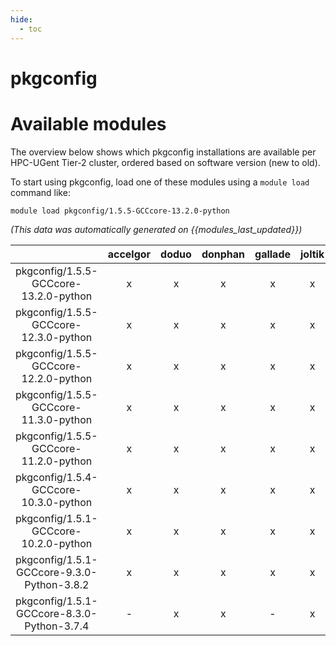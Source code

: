 ```yaml
---
hide:
  - toc
---
```


pkgconfig
=========

# Available modules


The overview below shows which pkgconfig installations are available per HPC-UGent Tier-2 cluster, ordered based on software version (new to old).

To start using pkgconfig, load one of these modules using a `module load` command like:

```shell
module load pkgconfig/1.5.5-GCCcore-13.2.0-python
```

*(This data was automatically generated on {{modules_last_updated}})*  

| |accelgor|doduo|donphan|gallade|joltik|shinx|skitty|
| :---: | :---: | :---: | :---: | :---: | :---: | :---: | :---: |
|pkgconfig/1.5.5-GCCcore-13.2.0-python|x|x|x|x|x|x|x|
|pkgconfig/1.5.5-GCCcore-12.3.0-python|x|x|x|x|x|x|x|
|pkgconfig/1.5.5-GCCcore-12.2.0-python|x|x|x|x|x|x|x|
|pkgconfig/1.5.5-GCCcore-11.3.0-python|x|x|x|x|x|-|x|
|pkgconfig/1.5.5-GCCcore-11.2.0-python|x|x|x|x|x|-|x|
|pkgconfig/1.5.4-GCCcore-10.3.0-python|x|x|x|x|x|-|x|
|pkgconfig/1.5.1-GCCcore-10.2.0-python|x|x|x|x|x|-|x|
|pkgconfig/1.5.1-GCCcore-9.3.0-Python-3.8.2|x|x|x|x|x|-|x|
|pkgconfig/1.5.1-GCCcore-8.3.0-Python-3.7.4|-|x|x|-|x|-|x|
